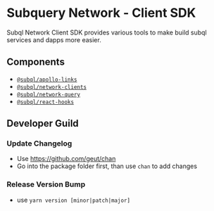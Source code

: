 # Subquery Network - Client SDK

Subql Network Client SDK provides various tools to make build subql services and dapps more easier.

## Components

* [`@subql/apollo-links`](packages/apollo-links)
* [`@subql/network-clients`](packages/network-clients)
* [`@subql/network-query`](packages/network-query)
* [`@subql/react-hooks`](packages/react-hooks)

## Developer Guild
### Update Changelog
* Use https://github.com/geut/chan
* Go into the package folder first, than use `chan` to add changes

### Release Version Bump
* use `yarn version [minor|patch|major]`
